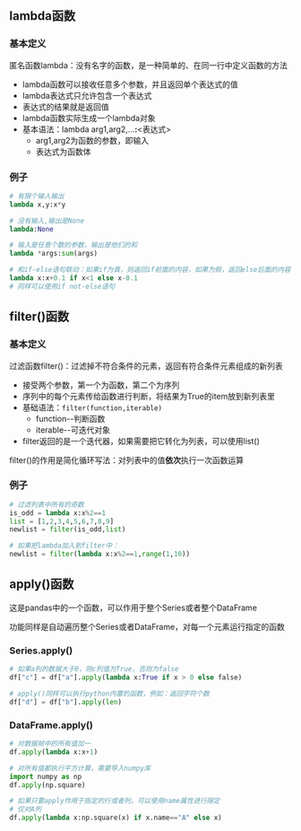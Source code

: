 ## lambda函数

### 基本定义

匿名函数lambda：没有名字的函数，是一种简单的、在同一行中定义函数的方法

- lambda函数可以接收任意多个参数，并且返回单个表达式的值
- lambda表达式只允许包含一个表达式
- 表达式的结果就是返回值
- lambda函数实际生成一个lambda对象
- 基本语法：lambda arg1,arg2,...**:**\<表达式>
	- arg1,arg2为函数的参数，即输入
	- 表达式为函数体

### 例子

```python
# 有限个输入输出
lambda x,y:x*y

# 没有输入,输出是None
lambda:None

# 输入是任意个数的参数，输出是他们的和
lambda *args:sum(args)

# 和if-else语句联动：如果if为真，则返回if前面的内容，如果为假，返回else后面的内容
lambda x:x+0.1 if x<1 else x-0.1
# 同样可以使用if not-else语句
```



## filter()函数

### 基本定义

过滤函数filter()：过滤掉不符合条件的元素，返回有符合条件元素组成的新列表

- 接受两个参数，第一个为函数，第二个为序列
- 序列中的每个元素传给函数进行判断，将结果为True的item放到新列表里
- 基础语法：`filter(function,iterable)`
  - function--判断函数
  - iterable--可迭代对象
- filter返回的是一个迭代器，如果需要把它转化为列表，可以使用list()

filter()的作用是简化循环写法：对列表中的值**依次**执行一次函数运算

### 例子

```python
# 过滤列表中所有的奇数
is_odd = lambda x:x%2==1
list = [1,2,3,4,5,6,7,8,9]
newlist = filter(is_odd,list)

# 如果把lambda加入到filter中：
newlist = filter(lambda x:x%2==1,range(1,10))
```



## apply()函数

这是pandas中的一个函数，可以作用于整个Series或者整个DataFrame

功能同样是自动遍历整个Series或者DataFrame，对每一个元素运行指定的函数

### Series.apply()

```python
# 如果a列的数据大于0，则c列值为True，否则为false
df["c"] = df["a"].apply(lambda x:True if x > 0 else false)

# apply()同样可以执行python内置的函数，例如：返回字符个数
df["d"] = df["b"].apply(len)
```

### DataFrame.apply()

```python
# 对数据帧中的所有值加一
df.apply(lambda x:x+1)

# 对所有值都执行平方计算，需要导入numpy库
import numpy as np
df.apply(np.square)

# 如果只要apply作用于指定的行或者列，可以使用name属性进行限定
# 仅对A列
df.apply(lambda x:np.square(x) if x.name=="A" else x)
```

